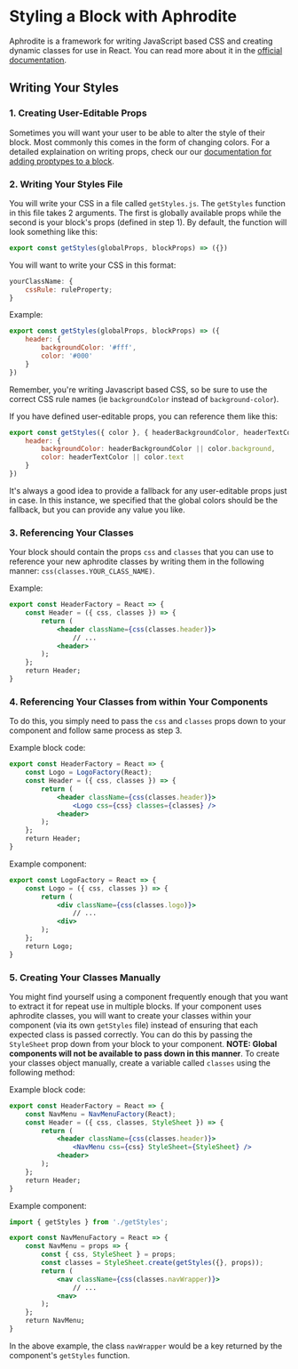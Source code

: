 # Styling a Block with Aphrodite

Aphrodite is a framework for writing JavaScript based CSS and creating dynamic classes for use in React. You can read more about it in the [official documentation](https://github.com/Khan/aphrodite).

## Writing Your Styles

### 1. Creating User-Editable Props

Sometimes you will want your user to be able to alter the style of their block. Most commonly this comes in the form of changing colors. For a detailed explaination on writing props, check our our [documentation for adding proptypes to a block](/how-to/proptypes/README.md).

### 2. Writing Your Styles File

You will write your CSS in a file called `getStyles.js`. The `getStyles` function in this file takes 2 arguments. The first is globally available props while the second is your block's props (defined in step 1). By default, the function will look something like this:

```js
export const getStyles(globalProps, blockProps) => ({})
```

You will want to write your CSS in this format:

```js
yourClassName: {
    cssRule: ruleProperty;
}
```

Example:

```js
export const getStyles(globalProps, blockProps) => ({
    header: {
        backgroundColor: '#fff',
        color: '#000'
    }
})
```

Remember, you're writing Javascript based CSS, so be sure to use the correct CSS rule names (ie `backgroundColor` instead of `background-color`).

If you have defined user-editable props, you can reference them like this:

```javascript
export const getStyles({ color }, { headerBackgroundColor, headerTextColor }) => ({
    header: {
        backgroundColor: headerBackgroundColor || color.background,
        color: headerTextColor || color.text
    }
})
```

It's always a good idea to provide a fallback for any user-editable props just in case. In this instance, we specified that the global colors should be the fallback, but you can provide any value you like.

### 3. Referencing Your Classes

Your block should contain the props `css` and `classes` that you can use to reference your new aphrodite classes by writing them in the following manner: `css(classes.YOUR_CLASS_NAME)`.

Example:

```jsx
export const HeaderFactory = React => {
    const Header = ({ css, classes }) => {
        return (
            <header className={css(classes.header)}>
                // ...
            <header>
        );
    };
    return Header;
}
```

### 4. Referencing Your Classes from within Your Components

To do this, you simply need to pass the `css` and `classes` props down to your component and follow same process as step 3.

Example block code:

```jsx
export const HeaderFactory = React => {
    const Logo = LogoFactory(React);
    const Header = ({ css, classes }) => {
        return (
            <header className={css(classes.header)}>
                <Logo css={css} classes={classes} />
            <header>
        );
    };
    return Header;
}
```

Example component:

```jsx
export const LogoFactory = React => {
    const Logo = ({ css, classes }) => {
        return (
            <div className={css(classes.logo)}>
                // ...
            <div>
        );
    };
    return Logo;
}
```

### 5. Creating Your Classes Manually

You might find yourself using a component frequently enough that you want to extract it for repeat use in multiple blocks. If your component uses aphrodite classes, you will want to create your classes within your component (via its own `getStyles` file) instead of ensuring that each expected class is passed correctly. You can do this by passing the `StyleSheet` prop down from your block to your component. **NOTE: Global components will not be available to pass down in this manner**. To create your classes object manually, create a variable called `classes` using the following method:

Example block code:

```jsx
export const HeaderFactory = React => {
    const NavMenu = NavMenuFactory(React);
    const Header = ({ css, classes, StyleSheet }) => {
        return (
            <header className={css(classes.header)}>
                <NavMenu css={css} StyleSheet={StyleSheet} />
            <header>
        );
    };
    return Header;
}
```

Example component:

```jsx
import { getStyles } from './getStyles';

export const NavMenuFactory = React => {
    const NavMenu = props => {
        const { css, StyleSheet } = props;
        const classes = StyleSheet.create(getStyles({}, props));
        return (
            <nav className={css(classes.navWrapper)}>
                // ...
            <nav>
        );
    };
    return NavMenu;
}
```

In the above example, the class `navWrapper` would be a key returned by the component's `getStyles` function.

